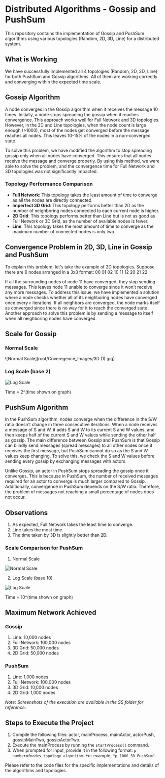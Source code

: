 # Distributed Algorithms - Gossip and PushSum

This repository contains the implementation of Gossip and PushSum algorithms using various topologies (Random, 2D, 3D, Line) for a distributed system.

## What is Working

We have successfully implemented all 4 topologies (Random, 2D, 3D, Line) for both PushSum and Gossip algorithms. All of them are working correctly and converging within the expected time scale.

## Gossip Algorithm

A node converges in the Gossip algorithm when it receives the message 10 times. Initially, a node stops spreading the gossip when it reaches convergence. This approach works well for Full Network and 3D topologies. However, in the 2D and Line topologies, when the node count is large enough (>1000), most of the nodes get converged before the message reaches all nodes. This leaves 10-15% of the nodes in a non-converged state.

To solve this problem, we have modified the algorithm to stop spreading gossip only when all nodes have converged. This ensures that all nodes receive the message and converge properly. By using this method, we were able to solve the problem, and the convergence time for Full Network and 3D topologies was not significantly impacted.

### Topology Performance Comparison

- **Full Network**: This topology takes the least amount of time to converge as all the nodes are directly connected.
- **Imperfect 3D Grid**: This topology performs better than 2D as the number of neighboring nodes connected to each current node is higher.
- **2D Grid**: This topology performs better than Line but is not as good as Full Network or 3D Grid, as the number of available nodes is fewer.
- **Line**: This topology takes the most amount of time to converge as the maximum number of connected nodes is only two.

## Convergence Problem in 2D, 3D, Line in Gossip and PushSum

To explain this problem, let's take the example of 2D topologies. Suppose there are 9 nodes arranged in a 3x3 format:
00 01 02
10 11 12
20 21 22

If all the surrounding nodes of node 11 have converged, they stop sending messages. This leaves node 11 unable to converge since it won't receive any more messages. To address this issue, we have implemented a solution where a node checks whether all of its neighboring nodes have converged once every `n` iterations. If all neighbors are converged, the node marks itself as converged since there is no way for it to reach the converged state. Another approach to solve this problem is by sending a message to itself when all neighboring nodes have converged.

## Scale for Gossip

### Normal Scale

![Normal Scale](root/Coveregence_Images/3D (1).jpg)

### Log Scale (base 2)

![Log Scale](/path/to/log_scale_graph.png)

Time = 2^(time shown on graph)

## PushSum Algorithm

In the PushSum algorithm, nodes converge when the difference in the S/W ratio doesn't change in three consecutive iterations. When a node receives a message of S and W, it adds S and W to its current S and W values, and then keeps half of the current S and W values while sending the other half as gossip. The main difference between Gossip and PushSum is that Gossip can blindly send messages (spread messages) to all other nodes once it receives the first message, but PushSum cannot do so as the S and W values keep changing. To solve this, we check the S and W values before sending every gossip by exchanging messages with actors.

Unlike Gossip, an actor in PushSum stops spreading the gossip once it converges. This is because in PushSum, the number of received messages required for an actor to converge is much larger compared to Gossip. Additionally, convergence in PushSum depends on the S/W ratio. Therefore, the problem of messages not reaching a small percentage of nodes does not occur.

## Observations

1. As expected, Full Network takes the least time to converge.
2. Line takes the most time.
3. The time taken by 3D is slightly better than 2D.

### Scale Comparison for PushSum

1. Normal Scale

![Normal Scale](/path/to/pushsum_normal_scale_graph.png)

2. Log Scale (base 10)

![Log Scale](/path/to/pushsum_log_scale_graph.png)

Time = 10^(time shown on graph)

## Maximum Network Achieved

### Gossip

1. Line: 10,000 nodes
2. Full Network: 100,000 nodes
3. 3D Grid: 50,000 nodes
4. 2D Grid: 50,000 nodes

### PushSum

1. Line: 1,000 nodes
2. Full Network: 100,000 nodes
3. 3D Grid: 10,000 nodes
4. 2D Grid: 1,000 nodes

*Note: Screenshots of the execution are available in the SS folder for reference.*

## Steps to Execute the Project

1. Compile the following files: actor, mainProcess, mainActor, actorPush, gossipMainTwo, gossipActorTwo.
2. Execute the mainProcess by running the `startProcess()` command.
3. When prompted for input, provide it in the following format: `p numberofnodes topology algorithm`. For example, `"p 1000 3D PushSum"`.

Please refer to the code files for the specific implementations and details of the algorithms and topologies.


